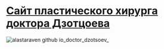 # <a href="https://alastaraven.github.io/doctor_dzotsoev/">Сайт пластического хирурга доктора Дзотцоева</a>
![alastaraven github io_doctor_dzotsoev_](https://user-images.githubusercontent.com/98814925/227212187-2c7b3ec9-a2ca-4541-8fc2-e77c19fb5815.png)
